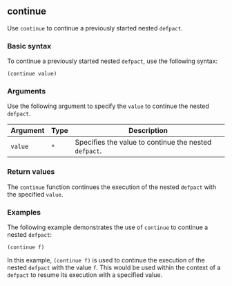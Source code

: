 ## continue
Use `continue` to continue a previously started nested `defpact`.

### Basic syntax

To continue a previously started nested `defpact`, use the following syntax:

`(continue value)`

### Arguments

Use the following argument to specify the `value` to continue the nested `defpact`.

| Argument | Type | Description |
| --- | --- | --- |
| `value` | `*` | Specifies the value to continue the nested `defpact`. |

### Return values

The `continue` function continues the execution of the nested `defpact` with the specified `value`.

### Examples

The following example demonstrates the use of `continue` to continue a nested `defpact`:

```pact
(continue f)
```

In this example, `(continue f)` is used to continue the execution of the nested `defpact` with the value `f`. This would be used within the context of a `defpact` to resume its execution with a specified value.

